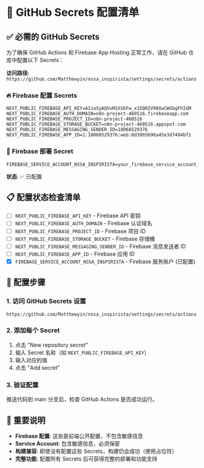# 🔐 GitHub Secrets 配置清单

## ✅ 必需的 GitHub Secrets

为了确保 GitHub Actions 和 Firebase App Hosting 正常工作，请在 GitHub 仓库中配置以下 Secrets：

**访问路径**: `https://github.com/Matthewyin/nssa_inspirista/settings/secrets/actions`

### 🔥 Firebase 配置 Secrets

```env
NEXT_PUBLIC_FIREBASE_API_KEY=AIzaSyAQVuM1XSbFw_x3IQ0ZV98XwCWGbgFhIGM
NEXT_PUBLIC_FIREBASE_AUTH_DOMAIN=n8n-project-460516.firebaseapp.com
NEXT_PUBLIC_FIREBASE_PROJECT_ID=n8n-project-460516
NEXT_PUBLIC_FIREBASE_STORAGE_BUCKET=n8n-project-460516.appspot.com
NEXT_PUBLIC_FIREBASE_MESSAGING_SENDER_ID=18068529376
NEXT_PUBLIC_FIREBASE_APP_ID=1:18068529376:web:8d39b5696a45e3d7494bf1
```

### 🚀 Firebase 部署 Secret

```env
FIREBASE_SERVICE_ACCOUNT_NSSA_INSPIRISTA=your_firebase_service_account_json
```

**状态**: ✅ 已配置

## 📋 配置状态检查清单

- [ ] `NEXT_PUBLIC_FIREBASE_API_KEY` - Firebase API 密钥
- [ ] `NEXT_PUBLIC_FIREBASE_AUTH_DOMAIN` - Firebase 认证域名
- [ ] `NEXT_PUBLIC_FIREBASE_PROJECT_ID` - Firebase 项目 ID
- [ ] `NEXT_PUBLIC_FIREBASE_STORAGE_BUCKET` - Firebase 存储桶
- [ ] `NEXT_PUBLIC_FIREBASE_MESSAGING_SENDER_ID` - Firebase 消息发送者 ID
- [ ] `NEXT_PUBLIC_FIREBASE_APP_ID` - Firebase 应用 ID
- [x] `FIREBASE_SERVICE_ACCOUNT_NSSA_INSPIRISTA` - Firebase 服务账户 (已配置)

## 🔧 配置步骤

### 1. 访问 GitHub Secrets 设置
```
https://github.com/Matthewyin/nssa_inspirista/settings/secrets/actions
```

### 2. 添加每个 Secret
1. 点击 "New repository secret"
2. 输入 Secret 名称（如 `NEXT_PUBLIC_FIREBASE_API_KEY`）
3. 输入对应的值
4. 点击 "Add secret"

### 3. 验证配置
推送代码到 main 分支后，检查 GitHub Actions 是否成功运行。

## 🎯 重要说明

- **Firebase 配置**: 这些是前端公开配置，不包含敏感信息
- **Service Account**: 包含敏感信息，必须保密
- **构建兼容**: 即使没有配置这些 Secrets，构建仍会成功（使用占位符）
- **完整功能**: 配置所有 Secrets 后可获得完整的部署和功能支持
